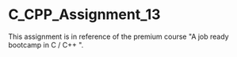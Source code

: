 # C_CPP_Assignment_13
This assignment is in reference of the premium course "A job ready bootcamp in C / C++ ".
